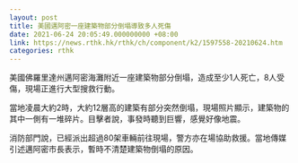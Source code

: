 ```yaml
---
layout: post
title: 美國邁阿密一座建築物部分倒塌導致多人死傷
date: 2021-06-24 20:05:49.000000000 +08:00
link: https://news.rthk.hk/rthk/ch/component/k2/1597558-20210624.htm
categories: rthk
---
```


美國佛羅里達州邁阿密海灘附近一座建築物部分倒塌，造成至少1人死亡，8人受傷，現場正進行大型搜救行動。

當地凌晨大約2時，大約12層高的建築有部分突然倒塌，現場照片顯示，建築物的其中一側有一堆碎片。目擊者說，事發時聽到巨響，感覺好像地震。

消防部門說，已經派出超過80架車輛前往現場，警方亦在場協助救援。當地傳媒引述邁阿密市長表示，暫時不清楚建築物倒塌的原因。
